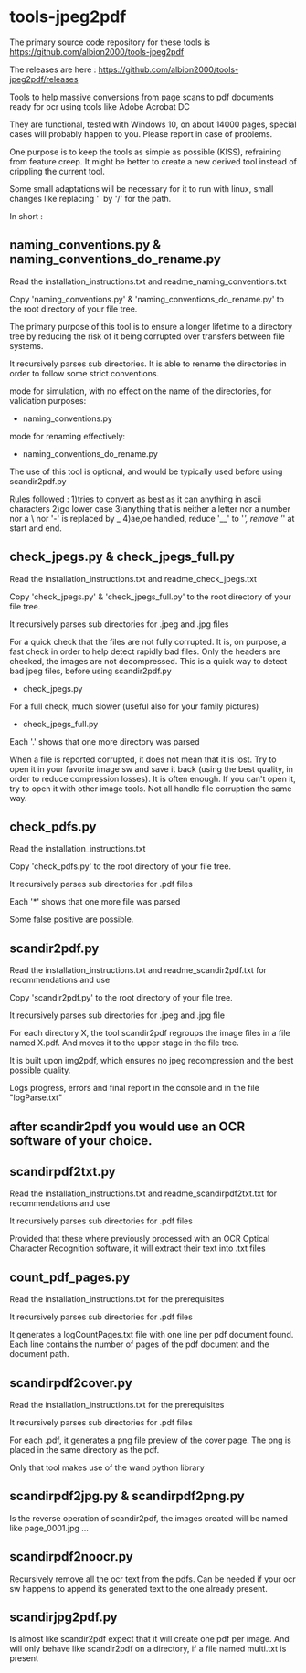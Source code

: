# tools-jpeg2pdf

The primary source code repository for these tools is https://github.com/albion2000/tools-jpeg2pdf

The releases are here : https://github.com/albion2000/tools-jpeg2pdf/releases

Tools to help massive conversions from page scans to pdf documents ready for ocr using tools like Adobe Acrobat DC

They are functional, tested with Windows 10, on about 14000 pages, special cases will probably happen to you. Please report in case of problems.

One purpose is to keep the tools as simple as possible (KISS), refraining from feature creep. It might be better to create a new derived tool instead of crippling the current tool.

Some small adaptations will be necessary for it to run with linux, small changes like replacing '\' by '/' for the path. 

In short :

## naming_conventions.py & naming_conventions_do_rename.py

Read the installation_instructions.txt and readme_naming_conventions.txt

Copy 'naming_conventions.py' & 'naming_conventions_do_rename.py' to the root directory of your file tree.

The primary purpose of this tool is to ensure a longer lifetime to a directory tree by reducing the risk of it being corrupted over transfers between file systems.

It recursively parses sub directories.
It is able to rename the directories in order to follow some strict conventions.

mode for simulation, with no effect on the name of the directories, for validation purposes:
  * naming_conventions.py
  
mode for renaming effectively:
  * naming_conventions_do_rename.py

The use of this tool is optional, and would be typically used before using scandir2pdf.py

Rules followed : 
1)tries to convert as best as it can anything in ascii characters
2)go lower case
3)anything that is neither a letter nor a number nor a \ nor '-' is replaced by _
4)ae,oe handled, reduce '__' to '_', remove '_' at start and end. 

## check_jpegs.py & check_jpegs_full.py

Read the installation_instructions.txt and readme_check_jpegs.txt

Copy 'check_jpegs.py' & 'check_jpegs_full.py' to the root directory of your file tree.

It recursively parses sub directories for .jpeg and .jpg files

For a quick check that the files are not fully corrupted. 
It is, on purpose, a fast check in order to help detect rapidly bad files. 
Only the headers are checked, the images are not decompressed. 
This is a quick way to detect bad jpeg files, before using scandir2pdf.py
  * check_jpegs.py

For a full check, much slower (useful also for your family pictures)
  * check_jpegs_full.py

Each '.' shows that one more directory was parsed

When a file is reported corrupted, it does not mean that it is lost. Try to open it in your favorite image sw and save it back (using the best quality, in order to reduce compression losses). It is often enough.
If you can't open it, try to open it with other image tools. Not all handle file corruption the same way.

## check_pdfs.py 

Read the installation_instructions.txt 

Copy 'check_pdfs.py' to the root directory of your file tree.

It recursively parses sub directories for .pdf files

Each '*' shows that one more file was parsed

Some false positive are possible.

## scandir2pdf.py

Read the installation_instructions.txt and readme_scandir2pdf.txt for recommendations and use

Copy 'scandir2pdf.py' to the root directory of your file tree.

It recursively parses sub directories for .jpeg and .jpg file 

For each directory X, the tool scandir2pdf regroups the image files in a file named X.pdf. And moves it to the upper stage in the file tree.

It is built upon img2pdf, which ensures no jpeg recompression and the best possible quality.

Logs progress, errors and final report in the console and in the file "logParse.txt"

## after scandir2pdf you would use an OCR software of your choice.

## scandirpdf2txt.py

Read the installation_instructions.txt and readme_scandirpdf2txt.txt for recommendations and use

It recursively parses sub directories for .pdf files 

Provided that these where previously processed with an OCR Optical Character Recognition software, 
it will extract their text into .txt files 

## count_pdf_pages.py

Read the installation_instructions.txt for the prerequisites

It recursively parses sub directories for .pdf files 

It generates a logCountPages.txt file with one line per pdf document found. 
Each line contains the number of pages of the pdf document and the document path. 

## scandirpdf2cover.py

Read the installation_instructions.txt for the prerequisites

It recursively parses sub directories for .pdf files 

For each .pdf, it generates a png file preview of the cover page.
The png is placed in the same directory as the pdf.

Only that tool makes use of the wand python library

## scandirpdf2jpg.py & scandirpdf2png.py

Is the reverse operation of scandir2pdf, the images created will be named like page_0001.jpg ...

## scandirpdf2noocr.py

Recursively remove all the ocr text from the pdfs. Can be needed if your ocr sw happens to append its generated text to the one already present.

## scandirjpg2pdf.py

Is almost like scandir2pdf expect that it will create one pdf per image. And will only behave like scandir2pdf on a directory, if a file named multi.txt is present


